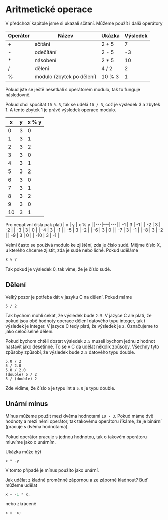 # Aritmetické operace

V předchozí kapitole jsme si ukazali sčítání. Můžeme použít i další operátory

| Operátor | Název | Ukázka | Výsledek | 
|---|---|---|---|
| + | sčítání  | 2 + 5  | 7 | 
| - | odečítání  | 2 - 5  | -3 |
| * | násobení  | 2 * 5  | 10 |
| / | dělení  | 4 / 2  | 2 |
| % | modulo (zbytek po dělení)  | 10 % 3  | 1 |


Pokud jste se ještě nesetkali s operátorem modulo, tak to funguje následovně.

Pokud chci spočítat `10 % 3`, tak se udělá `10 / 3`, což je výsledek 3 a zbytek 1. A tento zbytek 1 je právě výsledek operace modulo.

| x | y | x % y |
|---|---|---|
| 0 | 3 | 0 |
| 1 | 3 | 1 |
| 2 | 3 | 2 |
| 3 | 3 | 0 |
| 4 | 3 | 1 |
| 5 | 3 | 2 |
| 6 | 3 | 0 |
| 7 | 3 | 1 |
| 8 | 3 | 2 |
| 9 | 3 | 0 |
| 10 | 3 | 1 |

Pro negativní čísla pak platí
| x | y | x % y |
|---|---|---|
| -1 | 3 | -1 |
| -2 | 3 | -2 |
| -3 | 3 | 0 |
| -4 | 3 | -1 |
| -5 | 3 | -2 |
| -6 | 3 | 0 |
| -7 | 3 | -1 |
| -8 | 3 | -2 |
| -9 | 3 | 0 |
| -10 | 3 | -1 |

Velmi často se používá modulo ke zjištění, zda je číslo sudé. Mějme číslo X, u kterého chceme zjistit, zda je sudé nebo liché. Pokud uděláme
```
X % 2
```
Tak pokud je výsledek 0, tak víme, že je číslo sudé.


## Dělení
Velký pozor je potřeba dát v jazyku C na dělení. Pokud máme

```
5 / 2
```

Tak bychom mohli čekat, že výsledek bude `2.5`. V jazyce C ale platí, že pokud jsou obě hodnoty operace dělení datového typu integer, tak i výsledek je integer. V jazyce C tedy platí, že výsledek je `2`. Označujeme to jako celočíselné dělení.

Pokud bychom chtěli dostat výsledek `2.5` museli bychom jednu z hodnot nastavit jako desetinné. To se v C dá udělat několik způsoby. Všechny tyto způsoby způsobí, že výsledek bude `2.5` datového typu double.

```
5.0 / 2
5 / 2.0
5.0 / 2.0
(double) 5 / 2
5 / (double) 2
```

Zde vidíme, že číslo `5` je typu int a `5.0` je typu double.


## Unární mínus

Mínus můžeme použit mezi dvěma hodnotami `10 - 3`. Pokud máme dvě hodnoty a mezi němi operátor, tak takovému operátoru říkáme, že je binární (pracuje s dvěma hodnotama).

Pokud operátor pracuje s jednou hodnotou, tak o takovém operátoru mluvíme jako o unárním.

Ukázka může být 

```
x * -y
```
V tomto případě je mínus použito jako unární.

Jak udělat z kladné proměnné zápornou a ze záporné kladnout? Buď můžeme udělat

```c
x = -1 * x;
```
nebo zkráceně

```c
x = -x;
```
